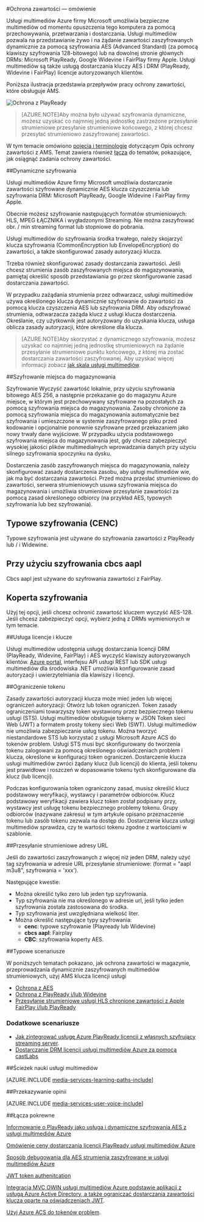 <properties 
    pageTitle="Ochrona zawartości omówienie | Microsoft Azure" 
    description="W tym artykule nadać Omówienie ochrony zawartości z usługi multimediów." 
    services="media-services" 
    documentationCenter="" 
    authors="Juliako" 
    manager="erikre" 
    editor=""/>

<tags 
    ms.service="media-services" 
    ms.workload="media" 
    ms.tgt_pltfrm="na" 
    ms.devlang="na" 
    ms.topic="article" 
    ms.date="09/27/2016" 
    ms.author="juliako"/>

#<a name="protecting-content-overview"></a>Ochrona zawartości — omówienie


Usługi multimediów Azure firmy Microsoft umożliwia bezpieczne multimediów od momentu opuszczenia tego komputera za pomocą przechowywania, przetwarzania i dostarczania. Usługi multimediów pozwala na przedstawianie żywo i na żądanie zawartości zaszyfrowanych dynamicznie za pomocą szyfrowania AES (Advanced Standard) (za pomocą klawiszy szyfrowania 128-bitowego) lub na dowolnej stronie głównych DRMs: Microsoft PlayReady, Google Widevine i FairPlay firmy Apple. Usługi multimediów są także usługą dostarczania kluczy AES i DRM (PlayReady, Widevine i FairPlay) licencje autoryzowanych klientów. 

Poniższa ilustracja przedstawia przepływów pracy ochrony zawartości, które obsługuje AMS. 

![Ochrona z PlayReady](./media/media-services-content-protection-overview/media-services-content-protection-with-multi-drm.png)

>[AZURE.NOTE]Aby można było używać szyfrowania dynamiczne, możesz uzyskać co najmniej jedną jednostkę zastrzeżone przesyłanie strumieniowe przesyłanie strumieniowe końcowego, z której chcesz przesyłać strumieniowo zaszyfrowanej zawartości.

W tym temacie omówiono [pojęcia i terminologię](media-services-content-protection-overview.md) dotyczącym Opis ochrony zawartości z AMS. Temat zawiera również [łącza](media-services-content-protection-overview.md#common-scenarios) do tematów, pokazujące, jak osiągnąć zadania ochrony zawartości. 

##<a name="dynamic-encryption"></a>Dynamiczne szyfrowania

Usługi multimediów Azure firmy Microsoft umożliwia dostarczanie zawartości szyfrowane dynamicznie AES klucza czyszczenia lub szyfrowania DRM: Microsoft PlayReady, Google Widevine i FairPlay firmy Apple.

Obecnie możesz szyfrowanie następujących formatów strumieniowych: HLS, MPEG ŁĄCZNIKA i wygładzonymi Streaming. Nie można zaszyfrować obr. / min streaming format lub stopniowe do pobrania.

Usługi multimediów do szyfrowania środka trwałego, należy skojarzyć klucza szyfrowania (CommonEncryption lub EnvelopeEncryption) do zawartości, a także skonfigurować zasady autoryzacji klucza.

Trzeba również skonfigurować zasady dostarczania zawartości. Jeśli chcesz strumienia zasób zaszyfrowanych miejsca do magazynowania, pamiętaj określić sposób przedstawiania go przez skonfigurowanie zasad dostarczania zawartości.

W przypadku zażądania strumienia przez odtwarzacz, usługi multimediów używa określonego klucza dynamicznie szyfrowanie do zawartości za pomocą klucza czyszczenia AES lub szyfrowania DRM. Aby odszyfrować strumienia, odtwarzacza zażąda klucz z usługi klucza dostarczenia. Określanie, czy użytkownik jest autoryzowany do uzyskania klucza, usługa oblicza zasady autoryzacji, które określone dla klucza.

>[AZURE.NOTE]Aby skorzystać z dynamicznego szyfrowania, możesz uzyskać co najmniej jedną jednostkę strumieniowych na żądanie przesyłanie strumieniowe punktu końcowego, z której ma zostać dostarczania zawartości zaszyfrowanej. Aby uzyskać więcej informacji zobacz [jak skala usługi multimediów](media-services-portal-manage-streaming-endpoints.md).

##<a name="storage-encryption"></a>Szyfrowanie miejsca do magazynowania

Szyfrowanie Wyczyść zawartość lokalnie, przy użyciu szyfrowania bitowego AES 256, a następnie przekazanie go do magazynu Azure miejsce, w którym jest przechowywany szyfrowane na pozostałych za pomocą szyfrowania miejsca do magazynowania. Zasoby chronione za pomocą szyfrowania miejsca do magazynowania automatycznie bez szyfrowania i umieszczone w systemie zaszyfrowanego pliku przed kodowanie i opcjonalnie ponownie szyfrowane przed przekazaniem jako nowy trwały dane wyjściowe. W przypadku użycia podstawowego szyfrowania miejsca do magazynowania jest, gdy chcesz zabezpieczyć wysokiej jakości plików multimedialnych wprowadzania danych przy użyciu silnego szyfrowania spoczynku na dysku.

Dostarczenia zasób zaszyfrowanych miejsca do magazynowania, należy skonfigurować zasady dostarczenia zasobu, aby usługi multimediów wie, jak ma być dostarczania zawartości. Przed można przesłać strumieniowo do zawartości, serwera strumieniowych usuwa szyfrowania miejsca do magazynowania i umożliwia strumieniowe przesyłanie zawartości za pomocą zasad określonego odbiorcy (na przykład AES, typowych szyfrowania lub bez szyfrowania).

## <a name="common-encryption-cenc"></a>Typowe szyfrowania (CENC)

Typowe szyfrowania jest używane do szyfrowania zawartości z PlayReady lub / i Widewine.

## <a name="using-cbcs-aapl-encryption"></a>Przy użyciu szyfrowania cbcs aapl

Cbcs aapl jest używane do szyfrowania zawartości z FairPlay.

## <a name="envelope-encryption"></a>Koperta szyfrowania 

Użyj tej opcji, jeśli chcesz ochronić zawartość kluczem wyczyść AES-128. Jeśli chcesz zabezpieczyć opcji, wybierz jedną z DRMs wymienionych w tym temacie. 

##<a name="licenses-and-keys-delivery-service"></a>Usługa licencje i klucze

Usługi multimediów udostępnia usługę dostarczania licencji DRM (PlayReady, Widevine, FairPlay) i AES wyczyść klawiszy autoryzowanych klientów. [Azure portal](media-services-portal-protect-content.md), interfejsu API usługi REST lub SDK usługi multimediów dla środowiska .NET umożliwia konfigurowanie zasad autoryzacji i uwierzytelniania dla klawiszy i licencji.

##<a name="token-restriction"></a>Ograniczenie tokenu

Zasady zawartości autoryzacji klucza może mieć jeden lub więcej ograniczeń autoryzacji: Otwórz lub token ograniczeń. Token zasady ograniczeniami towarzyszy token wystawiony przez bezpiecznego tokenu usługi (STS). Usługi multimediów obsługuje tokeny w JSON Token sieci Web (JWT) a formatem prosty tokeny sieci Web (SWT). Usługi multimediów nie umożliwia zabezpieczanie usług tokenu. Można tworzyć niestandardowe STS lub korzystać z usługi Microsoft Azure ACS do tokenów problem. Usługi STS musi być skonfigurowany do tworzenia tokenu zalogowani za pomocą określonego oświadczeniach problem i klucza, określone w konfiguracji token ograniczeń. Dostarczenie klucza usługi multimediów zwróci żądany klucz (lub licencji) do klienta, jeśli tokenu jest prawidłowe i roszczeń w dopasowanie tokenu tych skonfigurowane dla klucz (lub licencji).

Podczas konfigurowania token ograniczony zasad, musisz określić klucz podstawowy weryfikacji, wystawcy i parametrów odbiorców. Klucz podstawowy weryfikacji zawiera klucz token został podpisany przy, wystawcy jest usługę tokenu bezpiecznego problemy tokenu. Grupy odbiorców (nazywane zakresu) w tym artykule opisano przeznaczenie tokenu lub zasób tokenu zezwala na dostęp do. Dostarczenie klucza usługi multimediów sprawdza, czy te wartości tokenu zgodne z wartościami w szablonie.

##<a name="streaming-urls"></a>Przesyłanie strumieniowe adresy URL

Jeśli do zawartości zaszyfrowanych z więcej niż jeden DRM, należy użyć tag szyfrowania w adresie URL przesyłanie strumieniowe: (format = "aapl m3u8", szyfrowania = 'xxx').

Następujące kwestie:

- Można określić tylko zero lub jeden typ szyfrowania.
- Typ szyfrowania nie ma określonego w adresie url, jeśli tylko jeden szyfrowania została zastosowana do środka.
- Typ szyfrowania jest uwzględniana wielkość liter.
- Można określić następujące typy szyfrowania:  
    - **cenc**: typowe szyfrowanie (Playready lub Widevine)
    - **cbcs aapl**: Fairplay
    - **CBC**: szyfrowania koperty AES.

##<a name="common-scenarios"></a>Typowe scenariusze

W poniższych tematach pokazano, jak ochrona zawartości w magazynie, przeprowadzania dynamicznie zaszyfrowanych multimediów strumieniowych, użyj AMS klucza licencji usługi

- [Ochrona z AES](media-services-protect-with-aes128.md) 
- [Ochrona z PlayReady i/lub Widevine](media-services-protect-with-drm.md)
- [Przesyłanie strumieniowe usługi HLS chronione zawartości z Apple FairPlay i/lub PlayReady](media-services-protect-hls-with-fairplay.md)

### <a name="additional-scenarios"></a>Dodatkowe scenariusze

- [Jak zintegrować usługę Azure PlayReady licencji z własnych szyfrujący streaming server](http://mingfeiy.com/integrate-azure-playready-license-service-encryptorstreaming-server).
- [Dostarczanie DRM licencji usługi multimediów Azure za pomocą castLabs](media-services-castlabs-integration.md)
 
##<a name="media-services-learning-paths"></a>Ścieżek nauki usługi multimediów

[AZURE.INCLUDE [media-services-learning-paths-include](../../includes/media-services-learning-paths-include.md)]

##<a name="provide-feedback"></a>Przekazywanie opinii

[AZURE.INCLUDE [media-services-user-voice-include](../../includes/media-services-user-voice-include.md)]

##<a name="related-links"></a>Łącza pokrewne

[Informowanie o PlayReady jako usługa i dynamiczne szyfrowania AES z usługi multimediów Azure](http://mingfeiy.com/playready)

[Omówienie ceny dostarczania licencji PlayReady usługi multimediów Azure](http://mingfeiy.com/playready-pricing-explained-in-azure-media-services)

[Sposób debugowania dla AES strumienia zaszyfrowane w usługi multimediów Azure](http://mingfeiy.com/debug-aes-encrypted-stream-azure-media-services)

[JWT token authenitcation](http://www.gtrifonov.com/2015/01/03/jwt-token-authentication-in-azure-media-services-and-dynamic-encryption/)

[Integracja MVC OWIN usługi multimediów Azure podstawie aplikacji z usługą Azure Active Directory, a także ograniczać dostarczania zawartości klucza oparte na oświadczeniach JWT](http://www.gtrifonov.com/2015/01/24/mvc-owin-azure-media-services-ad-integration/).

[Użyj Azure ACS do tokenów problem](http://mingfeiy.com/acs-with-key-services).

[content-protection]: ./media/media-services-content-protection-overview/media-services-content-protection.png
